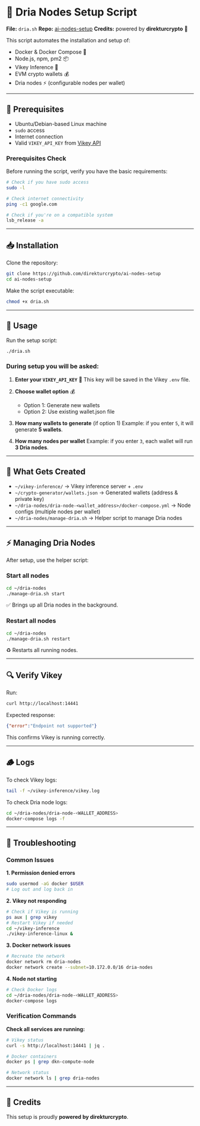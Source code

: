 # 🧩 Dria Nodes Setup Script

**File:** `dria.sh`
**Repo:** [ai-nodes-setup](https://github.com/direkturcrypto/ai-nodes-setup)
**Credits:** powered by **direkturcrypto** 🙏

This script automates the installation and setup of:

* Docker & Docker Compose 🐳
* Node.js, npm, pm2 📦
* Vikey Inference 🔑
* EVM crypto wallets 💰
* Dria nodes ⚡ (configurable nodes per wallet)

---

## 🔧 Prerequisites

* Ubuntu/Debian-based Linux machine
* `sudo` access
* Internet connection
* Valid `VIKEY_API_KEY` from [Vikey API](https://api.vikey.ai)

### Prerequisites Check

Before running the script, verify you have the basic requirements:

```bash
# Check if you have sudo access
sudo -l

# Check internet connectivity
ping -c1 google.com

# Check if you're on a compatible system
lsb_release -a
```

---

## 📥 Installation

Clone the repository:

```bash
git clone https://github.com/direkturcrypto/ai-nodes-setup
cd ai-nodes-setup
```

Make the script executable:

```bash
chmod +x dria.sh
```

---

## 🚀 Usage

Run the setup script:

```bash
./dria.sh
```

### During setup you will be asked:

1. **Enter your `VIKEY_API_KEY`** 🔐
   This key will be saved in the Vikey `.env` file.

2. **Choose wallet option** 💰
   - Option 1: Generate new wallets
   - Option 2: Use existing wallet.json file

3. **How many wallets to generate** (if option 1)
   Example: if you enter `5`, it will generate **5 wallets**.

4. **How many nodes per wallet**
   Example: if you enter `3`, each wallet will run **3 Dria nodes**.

---

## 📂 What Gets Created

* `~/vikey-inference/` → Vikey inference server + `.env`
* `~/crypto-generator/wallets.json` → Generated wallets (address & private key)
* `~/dria-nodes/dria-node-<wallet_address>/docker-compose.yml` → Node configs (multiple nodes per wallet)
* `~/dria-nodes/manage-dria.sh` → Helper script to manage Dria nodes

---

## ⚡ Managing Dria Nodes

After setup, use the helper script:

### Start all nodes

```bash
cd ~/dria-nodes
./manage-dria.sh start
```

✅ Brings up all Dria nodes in the background.

### Restart all nodes

```bash
cd ~/dria-nodes
./manage-dria.sh restart
```

♻️ Restarts all running nodes.

---

## 🔍 Verify Vikey

Run:

```bash
curl http://localhost:14441
```

Expected response:

```json
{"error":"Endpoint not supported"}
```

This confirms Vikey is running correctly.

---

## 🪵 Logs

To check Vikey logs:

```bash
tail -f ~/vikey-inference/vikey.log
```

To check Dria node logs:

```bash
cd ~/dria-nodes/dria-node-<WALLET_ADDRESS>
docker-compose logs -f
```

---

## 🔧 Troubleshooting

### Common Issues

**1. Permission denied errors**
```bash
sudo usermod -aG docker $USER
# Log out and log back in
```

**2. Vikey not responding**
```bash
# Check if Vikey is running
ps aux | grep vikey
# Restart Vikey if needed
cd ~/vikey-inference
./vikey-inference-linux &
```

**3. Docker network issues**
```bash
# Recreate the network
docker network rm dria-nodes
docker network create --subnet=10.172.0.0/16 dria-nodes
```

**4. Node not starting**
```bash
# Check Docker logs
cd ~/dria-nodes/dria-node-<WALLET_ADDRESS>
docker-compose logs
```

### Verification Commands

**Check all services are running:**
```bash
# Vikey status
curl -s http://localhost:14441 | jq .

# Docker containers
docker ps | grep dkn-compute-node

# Network status
docker network ls | grep dria-nodes
```

---

## 🙏 Credits

This setup is proudly **powered by direkturcrypto**.
